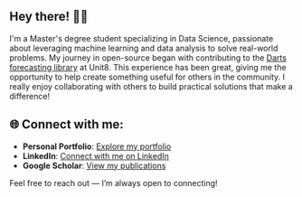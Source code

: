 ## Hey there! 👋🏼

I'm a Master's degree student specializing in Data Science, passionate about leveraging machine learning and data analysis to solve real-world problems. My journey in open-source began with contributing to the [Darts forecasting library](https://github.com/unit8co/darts) at Unit8. This experience has been great, giving me the opportunity to help create something useful for others in the community. I really enjoy collaborating with others to build practical solutions that make a difference!


## 🌐 Connect with me:
- **Personal Portfolio**: [Explore my portfolio](https://brunnedu.github.io)
- **LinkedIn**: [Connect with me on LinkedIn](https://www.linkedin.com/in/dustinbrunner)
- **Google Scholar**: [View my publications](https://scholar.google.com/citations?user=G4x3x_0AAAAJ)

Feel free to reach out — I’m always open to connecting!



<!--
**brunnedu/brunnedu** is a ✨ _special_ ✨ repository because its `README.md` (this file) appears on your GitHub profile.

Here are some ideas to get you started:

- 🔭 I’m currently working on ...
- 🌱 I’m currently learning ...
- 👯 I’m looking to collaborate on ...
- 🤔 I’m looking for help with ...
- 💬 Ask me about ...
- 📫 How to reach me: ...
- 😄 Pronouns: ...
- ⚡ Fun fact: ...
-->
